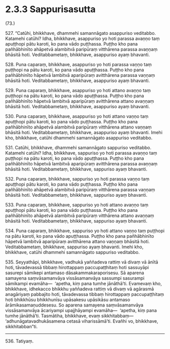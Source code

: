 

# 2.3.3 Sappurisasutta




(73.)

527\. “Catūhi, bhikkhave, dhammehi samannāgato asappuriso veditabbo. Katamehi catūhi? Idha, bhikkhave, asappuriso yo hoti parassa avaṇṇo taṃ apuṭṭhopi pātu karoti, ko pana vādo puṭṭhassa. Puṭṭho kho pana pañhābhinīto ahāpetvā alambitvā paripūraṃ vitthārena parassa avaṇṇaṃ bhāsitā hoti. Veditabbametaṃ, bhikkhave, asappuriso ayaṃ bhavanti.

528\. Puna caparaṃ, bhikkhave, asappuriso yo hoti parassa vaṇṇo taṃ puṭṭhopi na pātu karoti, ko pana vādo apuṭṭhassa. Puṭṭho kho pana pañhābhinīto hāpetvā lambitvā aparipūraṃ avitthārena parassa vaṇṇaṃ bhāsitā hoti. Veditabbametaṃ, bhikkhave, asappuriso ayaṃ bhavanti.

529\. Puna caparaṃ, bhikkhave, asappuriso yo hoti attano avaṇṇo taṃ puṭṭhopi na pātu karoti, ko pana vādo apuṭṭhassa. Puṭṭho kho pana pañhābhinīto hāpetvā lambitvā aparipūraṃ avitthārena attano avaṇṇaṃ bhāsitā hoti. Veditabbametaṃ, bhikkhave, asappuriso ayaṃ bhavanti.

530\. Puna caparaṃ, bhikkhave, asappuriso yo hoti attano vaṇṇo taṃ apuṭṭhopi pātu karoti, ko pana vādo puṭṭhassa. Puṭṭho kho pana pañhābhinīto ahāpetvā alambitvā paripūraṃ vitthārena attano vaṇṇaṃ bhāsitā hoti. Veditabbametaṃ, bhikkhave, asappuriso ayaṃ bhavanti. Imehi kho, bhikkhave, catūhi dhammehi samannāgato asappuriso veditabbo.

531\. Catūhi, bhikkhave, dhammehi samannāgato sappuriso veditabbo. Katamehi catūhi? Idha, bhikkhave, sappuriso yo hoti parassa avaṇṇo taṃ puṭṭhopi na pātu karoti, ko pana vādo apuṭṭhassa. Puṭṭho kho pana pañhābhinīto hāpetvā lambitvā aparipūraṃ avitthārena parassa avaṇṇaṃ bhāsitā hoti. Veditabbametaṃ, bhikkhave, sappuriso ayaṃ bhavanti.

532\. Puna caparaṃ, bhikkhave, sappuriso yo hoti parassa vaṇṇo taṃ apuṭṭhopi pātu karoti, ko pana vādo puṭṭhassa. Puṭṭho kho pana pañhābhinīto ahāpetvā alambitvā paripūraṃ vitthārena parassa vaṇṇaṃ bhāsitā hoti. Veditabbametaṃ, bhikkhave, sappuriso ayaṃ bhavanti.

533\. Puna caparaṃ, bhikkhave, sappuriso yo hoti attano avaṇṇo taṃ apuṭṭhopi pātu karoti, ko pana vādo puṭṭhassa. Puṭṭho kho pana pañhābhinīto ahāpetvā alambitvā paripūraṃ vitthārena attano avaṇṇaṃ bhāsitā hoti. Veditabbametaṃ, bhikkhave, sappuriso ayaṃ bhavanti.

534\. Puna caparaṃ, bhikkhave, sappuriso yo hoti attano vaṇṇo taṃ puṭṭhopi na pātu karoti, ko pana vādo apuṭṭhassa. Puṭṭho kho pana pañhābhinīto hāpetvā lambitvā aparipūraṃ avitthārena attano vaṇṇaṃ bhāsitā hoti. Veditabbametaṃ, bhikkhave, sappuriso ayaṃ bhavanti. Imehi kho, bhikkhave, catūhi dhammehi samannāgato sappuriso veditabbo.

535\. Seyyathāpi, bhikkhave, vadhukā yaññadeva rattiṃ vā divaṃ vā ānītā hoti, tāvadevassā tibbaṃ hirottappaṃ paccupaṭṭhitaṃ hoti sassuyāpi sasurepi sāmikepi antamaso dāsakammakaraporisesu. Sā aparena samayena saṃvāsamanvāya vissāsamanvāya sassumpi sasurampi sāmikampi evamāha—  ‘apetha, kiṃ pana tumhe jānāthā’ti. Evamevaṃ kho, bhikkhave, idhekacco bhikkhu yaññadeva rattiṃ vā divaṃ vā agārasmā anagāriyaṃ pabbajito hoti, tāvadevassa tibbaṃ hirottappaṃ paccupaṭṭhitaṃ hoti bhikkhūsu bhikkhunīsu upāsakesu upāsikāsu antamaso ārāmikasamaṇuddesesu. So aparena samayena saṃvāsamanvāya vissāsamanvāya ācariyampi upajjhāyampi evamāha—  ‘apetha, kiṃ pana tumhe jānāthā’ti. Tasmātiha, bhikkhave, evaṃ sikkhitabbaṃ—  ‘adhunāgatavadhukāsamena cetasā viharissāmā’ti. Evañhi vo, bhikkhave, sikkhitabban”ti.

---

536\. Tatiyaṃ.





